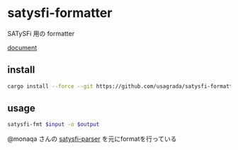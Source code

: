 # satysfi-formatter

SATySFi 用の formatter

[document](./doc/doc.pdf)

## install

```bash
cargo install --force --git https://github.com/usagrada/satysfi-formatter.git
```

## usage

```bash
satysfi-fmt $input -o $output
```

@monaqa さんの [satysfi-parser](https://github.com/monaqa/satysfi-parser) を元にformatを行っている
